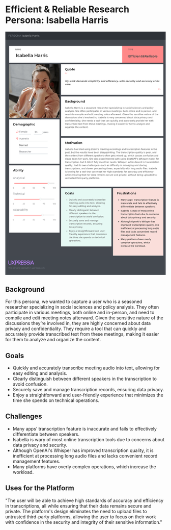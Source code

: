 # Efficient & Reliable Research Persona: Isabella Harris

![poster](<images/Isabella Harris.png>)

## Background

For this persona, we wanted to capture a user who is a seasoned researcher specializing in social sciences and policy analysis. They often participate in various meetings, both online and in-person, and need to compile and edit meeting notes afterward. Given the sensitive nature of the discussions they’re involved in, they are highly concerned about data privacy and confidentiality. They require a tool that can quickly and accurately provide transcribed text from these meetings, making it easier for them to analyze and organize the content.

## Goals

-   Quickly and accurately transcribe meeting audio into text, allowing for easy editing and analysis.
-   Clearly distinguish between different speakers in the transcription to avoid confusion.
-   Securely save and manage transcription records, ensuring data privacy. 
-   Enjoy a straightforward and user-friendly experience that minimizes the time she spends on technical operations.

## Challenges

-   Many apps’ transcription feature is inaccurate and fails to effectively differentiate between speakers. 
-   Isabella is wary of most online transcription tools due to concerns about data privacy and security.
-   Although OpenAI's Whisper has improved transcription quality, it is inefficient at processing long audio files and lacks convenient record management features.
-   Many platforms have overly complex operations, which increase the workload.
  
## Uses for the Platform

"The user will be able to achieve high standards of accuracy and efficiency in transcriptions, all while ensuring that their data remains secure and private. The platform's design eliminates the need to upload files to untrusted third-party platforms, allowing the user to focus on their work with confidence in the security and integrity of their sensitive information."
